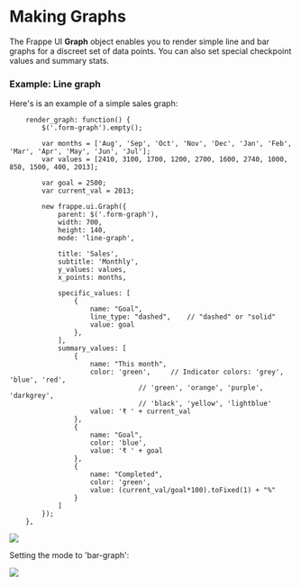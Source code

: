 <!-- add-breadcrumbs -->
# Making Graphs

The Frappe UI **Graph** object enables you to render simple line and bar graphs for a discreet set of data points. You can also set special checkpoint values and summary stats.

### Example: Line graph
Here's is an example of a simple sales graph:

		render_graph: function() {
			$('.form-graph').empty();

			var months = ['Aug', 'Sep', 'Oct', 'Nov', 'Dec', 'Jan', 'Feb', 'Mar', 'Apr', 'May', 'Jun', 'Jul'];
			var values = [2410, 3100, 1700, 1200, 2700, 1600, 2740, 1000, 850, 1500, 400, 2013];

			var goal = 2500;
			var current_val = 2013;

			new frappe.ui.Graph({
				parent: $('.form-graph'),
				width: 700,
				height: 140,
				mode: 'line-graph',

				title: 'Sales',
				subtitle: 'Monthly',
				y_values: values,
				x_points: months,

				specific_values: [
					{
						name: "Goal",
						line_type: "dashed",	// "dashed" or "solid"
						value: goal
					},
				],
				summary_values: [
					{
						name: "This month",
						color: 'green',		// Indicator colors: 'grey', 'blue', 'red',
									// 'green', 'orange', 'purple', 'darkgrey',
									// 'black', 'yellow', 'lightblue'
						value: '₹ ' + current_val
					},
					{
						name: "Goal",
						color: 'blue',
						value: '₹ ' + goal
					},
					{
						name: "Completed",
						color: 'green',
						value: (current_val/goal*100).toFixed(1) + "%"
					}
				]
			});
		},

<img src="{{docs_base_url}}/assets/img/desk/line_graph.png" class="screenshot">

Setting the mode to 'bar-graph':

<img src="{{docs_base_url}}/assets/img/desk/bar_graph.png" class="screenshot">
